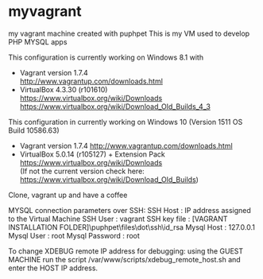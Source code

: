 # myvagrant
my vagrant machine created with puphpet
This is my VM used to develop PHP MYSQL apps

This configuration is currently working on Windows 8.1 with
- Vagrant version 1.7.4  
http://www.vagrantup.com/downloads.html
- VirtualBox 4.3.30 (r101610)  
https://www.virtualbox.org/wiki/Downloads     
https://www.virtualbox.org/wiki/Download_Old_Builds_4_3


This configuration in currently working on Windows 10 (Version 1511 OS Build 10586.63)
- Vagrant version 1.7.4
http://www.vagrantup.com/downloads.html
- VirtualBox 5.0.14 (r105127) + Extension Pack
https://www.virtualbox.org/wiki/Downloads     
(If not the current version check here: https://www.virtualbox.org/wiki/Download_Old_Builds)

Clone, vagrant up and have a coffee

MYSQL connection parameters over SSH:
SSH Host       : IP address assigned to the Virtual Machine
SSH User       : vagrant
SSH key file   : [VAGRANT INSTALLATION FOLDER]\puphpet\files\dot\ssh\id_rsa
Mysql Host     : 127.0.0.1
Mysql User     : root
Mysql Password : root

To change XDEBUG remote IP address for debugging:
using the GUEST MACHINE run the script /var/www/scripts/xdebug_remote_host.sh and enter the HOST IP address.


